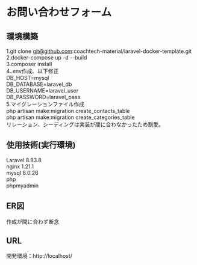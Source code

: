 # お問い合わせフォーム
 
## 環境構築
 1.git clone git@github.com:coachtech-material/laravel-docker-template.git<br>
 2.docker-compose up -d --build<br>
 3.composer install<br>
 4..env作成、以下修正<br>
   DB_HOST=mysql<br>
   DB_DATABASE=laravel_db<br>
   DB_USERNAME=laravel_user<br>
   DB_PASSWORD=laravel_pass<br>
 5.マイグレーションファイル作成<br>
 php artisan make:migration create_contacts_table<br>
 php artisan make:migration create_categories_table<br>
リレーション、シーディングは実装が間に合わなかったため割愛。<br>

## 使用技術(実行環境)<br>
  Laravel 8.83.8<br>
  nginx 1.21.1<br>
  mysql 8.0.26<br>
  php<br>
  phpmyadmin<br>

## ER図<br>
作成が間に合わず断念<br>

## URL<br>
  開発環境：http://localhost/<br>
  
